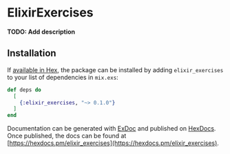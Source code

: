 # ElixirExercises

**TODO: Add description**

## Installation

If [available in Hex](https://hex.pm/docs/publish), the package can be installed
by adding `elixir_exercises` to your list of dependencies in `mix.exs`:

```elixir
def deps do
  [
    {:elixir_exercises, "~> 0.1.0"}
  ]
end
```

Documentation can be generated with [ExDoc](https://github.com/elixir-lang/ex_doc)
and published on [HexDocs](https://hexdocs.pm). Once published, the docs can
be found at [https://hexdocs.pm/elixir_exercises](https://hexdocs.pm/elixir_exercises).

